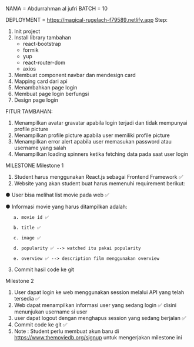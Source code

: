 NAMA = Abdurrahman al jufri
BATCH = 10

DEPLOYMENT = https://magical-rugelach-f79589.netlify.app
Step:

1. Init project
2. Install library tambahan
   - react-bootstrap
   - formik
   - yup
   - react-router-dom
   - axios
3. Membuat component navbar dan mendesign card
4. Mapping card dari api
5. Menambahkan page login
6. Membuat page login berfungsi
7. Design page login

FITUR TAMBAHAN:
1. Menampilkan  avatar gravatar apabila login terjadi dan tidak mempunyai profile picture
2. Menampilkan profile picture apabila user memiliki profile picture
3. Menampilkan error alert apabila user memasukan password atau username yang salah
4. Menampilkan loading spinners ketika fetching data pada saat user login

MILESTONE
Milestone 1
1. Student harus menggunakan React.js sebagai Frontend Framework ✅
2. Website yang akan student buat harus memenuhi requirement berikut:

● User bisa melihat list movie pada web ✅

● Informasi movie yang harus ditampilkan adalah:
      
       a. movie id ✅
       
       b. title ✅
       
       c. image ✅ 
       
       d. popularity ✅ --> watched itu pakai popularity
       
       e. overview ✅ --> description film menggunakan overview
3. Commit hasil code ke git 

Milestone 2
1. User dapat login ke web menggunakan session melalui API yang telah tersedia ✅
2. Web dapat menampilkan informasi user yang sedang login ✅ disini menunjukan username si user
3. user dapat logout dengan menghapus session yang sedang berjalan ✅
4. Commit code ke git ✅
5. Note : Student perlu membuat akun baru di https://www.themoviedb.org/signup
untuk mengerjakan milestone ini
